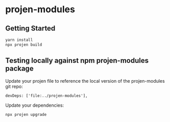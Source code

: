 # projen-modules

## Getting Started

```sh
yarn install
npx projen build
```

## Testing locally against npm projen-modules package


Update your projen file to reference the local version of the projen-modules git repo:

```
devDeps: ['file:../projen-modules'],
```

Update your dependencies:

```
npx projen upgrade
```

